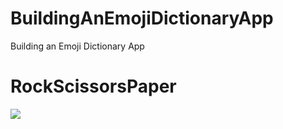 # BuildingAnEmojiDictionaryApp
Building an Emoji Dictionary App
# RockScissorsPaper
<p align="left">
<img src="https://github.com/carlos-santiago-2017/BuildingAnEmojiDictionaryApp/blob/master/1.png">
</p>


